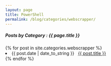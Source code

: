```yaml
---
layout: page
title: PowerShell
permalink: /blog/categories/webscrapper/
---
```


<h5> Posts by Category : {{ page.title }} </h5>

<div class="card">
{% for post in site.categories.webscrapper %}
 <li class="category-posts"><span>{{ post.date | date_to_string }}</span> &nbsp; <a href="{{ post.url }}">{{ post.title }}</a></li>
{% endfor %}
</div>
